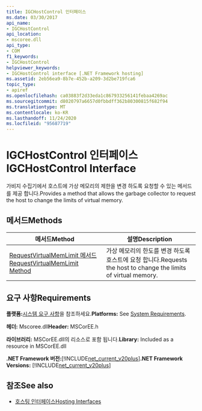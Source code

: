 ```yaml
---
title: IGCHostControl 인터페이스
ms.date: 03/30/2017
api_name:
- IGCHostControl
api_location:
- mscoree.dll
api_type:
- COM
f1_keywords:
- IGCHostControl
helpviewer_keywords:
- IGCHostControl interface [.NET Framework hosting]
ms.assetid: 2eb56ea9-8b7e-452b-a209-3d2be719fca6
topic_type:
- apiref
ms.openlocfilehash: ca03883f2d33eda1c867933256141febaa4269ac
ms.sourcegitcommit: d8020797a6657d0fbbdff362b80300815f682f94
ms.translationtype: MT
ms.contentlocale: ko-KR
ms.lasthandoff: 11/24/2020
ms.locfileid: "95687719"
---
```

# <a name="igchostcontrol-interface"></a><span data-ttu-id="0a6b9-102">IGCHostControl 인터페이스</span><span class="sxs-lookup"><span data-stu-id="0a6b9-102">IGCHostControl Interface</span></span>

<span data-ttu-id="0a6b9-103">가비지 수집기에서 호스트에 가상 메모리의 제한을 변경 하도록 요청할 수 있는 메서드를 제공 합니다.</span><span class="sxs-lookup"><span data-stu-id="0a6b9-103">Provides a method that allows the garbage collector to request the host to change the limits of virtual memory.</span></span>  
  
## <a name="methods"></a><span data-ttu-id="0a6b9-104">메서드</span><span class="sxs-lookup"><span data-stu-id="0a6b9-104">Methods</span></span>  
  
|<span data-ttu-id="0a6b9-105">메서드</span><span class="sxs-lookup"><span data-stu-id="0a6b9-105">Method</span></span>|<span data-ttu-id="0a6b9-106">설명</span><span class="sxs-lookup"><span data-stu-id="0a6b9-106">Description</span></span>|  
|------------|-----------------|  
|[<span data-ttu-id="0a6b9-107">RequestVirtualMemLimit 메서드</span><span class="sxs-lookup"><span data-stu-id="0a6b9-107">RequestVirtualMemLimit Method</span></span>](igchostcontrol-requestvirtualmemlimit-method.md)|<span data-ttu-id="0a6b9-108">가상 메모리의 한도를 변경 하도록 호스트에 요청 합니다.</span><span class="sxs-lookup"><span data-stu-id="0a6b9-108">Requests the host to change the limits of virtual memory.</span></span>|  
  
## <a name="requirements"></a><span data-ttu-id="0a6b9-109">요구 사항</span><span class="sxs-lookup"><span data-stu-id="0a6b9-109">Requirements</span></span>  

 <span data-ttu-id="0a6b9-110">**플랫폼:**[시스템 요구 사항](../../get-started/system-requirements.md)을 참조하세요.</span><span class="sxs-lookup"><span data-stu-id="0a6b9-110">**Platforms:** See [System Requirements](../../get-started/system-requirements.md).</span></span>  
  
 <span data-ttu-id="0a6b9-111">**헤더:** Mscoree.dll</span><span class="sxs-lookup"><span data-stu-id="0a6b9-111">**Header:** MSCorEE.h</span></span>  
  
 <span data-ttu-id="0a6b9-112">**라이브러리:** MSCorEE.dll의 리소스로 포함 됩니다.</span><span class="sxs-lookup"><span data-stu-id="0a6b9-112">**Library:** Included as a resource in MSCorEE.dll</span></span>  
  
 <span data-ttu-id="0a6b9-113">**.NET Framework 버전:**[!INCLUDE[net_current_v20plus](../../../../includes/net-current-v20plus-md.md)]</span><span class="sxs-lookup"><span data-stu-id="0a6b9-113">**.NET Framework Versions:** [!INCLUDE[net_current_v20plus](../../../../includes/net-current-v20plus-md.md)]</span></span>  
  
## <a name="see-also"></a><span data-ttu-id="0a6b9-114">참조</span><span class="sxs-lookup"><span data-stu-id="0a6b9-114">See also</span></span>

- [<span data-ttu-id="0a6b9-115">호스팅 인터페이스</span><span class="sxs-lookup"><span data-stu-id="0a6b9-115">Hosting Interfaces</span></span>](hosting-interfaces.md)

